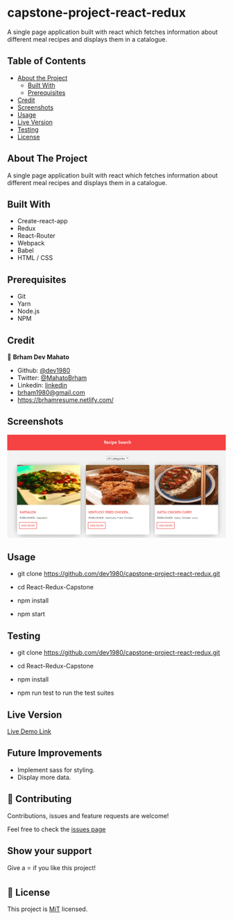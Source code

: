 # capstone-project-react-redux
A single page application built with react which fetches information about different meal recipes and displays them in a catalogue.
<!-- TABLE OF CONTENTS -->
## Table of Contents

* [About the Project](#about-the-project)
  * [Built With](#built-with)
  * [Prerequisites](#prerequisites)
* [Credit](#credit)
* [Screenshots](#screenshots)
* [Usage](#usage)
* [Live Version](#live-version)
* [Testing](#testing)
* [License](#license)


## About The Project

A single page application built with react which fetches information about different meal recipes and displays them in a catalogue.

## Built With

- Create-react-app
- Redux
- React-Router
- Webpack
- Babel
- HTML / CSS

## Prerequisites
 - Git
 - Yarn
 - Node.js
 - NPM

## Credit

👤 **Brham Dev Mahato**

-   Github: [@dev1980](https://github.com/dev1980)
-   Twitter: [@MahatoBrham](https://twitter.com/MahatoBrham)
-   Linkedin: [linkedin](https://www.linkedin.com/in/dev1980/)
-   <brham1980@gmail.com>
-   <https://brhamresume.netlify.com/>

## Screenshots

<img src="public/screenshot.png" >

## Usage

- git clone https://github.com/dev1980/capstone-project-react-redux.git

- cd React-Redux-Capstone

- npm install

- npm start

## Testing

- git clone https://github.com/dev1980/capstone-project-react-redux.git

- cd React-Redux-Capstone

- npm install

- npm run test to run the test suites

## Live Version

[Live Demo Link](https://capstone-react-redux-app.herokuapp.com/)

## Future Improvements

- Implement sass for styling.
- Display more data.

## 🤝 Contributing

Contributions, issues and feature requests are welcome!

Feel free to check the [issues page](https://github.com/dev1980/capstone-project-react-redux/issues)

## Show your support

Give a ⭐️ if you like this project!

## 📝 License

This project is [MiT](https://opensource.org/licenses/MIT) licensed.
